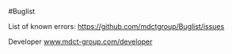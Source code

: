 #Buglist

List of known errors:
https://github.com/mdctgroup/Buglist/issues

Developer
www.mdct-group.com/developer


